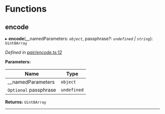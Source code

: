 

# Functions

<a id="encode"></a>

##  encode

▸ **encode**(__namedParameters: *`object`*, passphrase?: *`undefined` | `string`*): `Uint8Array`

*Defined in [pair/encode.ts:12](https://github.com/polkadot-js/common/blob/74b37cf/packages/keyring/src/pair/encode.ts#L12)*

**Parameters:**

| Name | Type |
| ------ | ------ |
| __namedParameters | `object` |
| `Optional` passphrase | `undefined` | `string` |

**Returns:** `Uint8Array`

___


